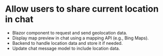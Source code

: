 # Allow users to share current location in chat

- Blazor component to request and send geolocation data.
- Display map preview in chat using a mapping API (e.g., Bing Maps).
- Backend to handle location data and store it if needed.
- Update chat message model to include location data.